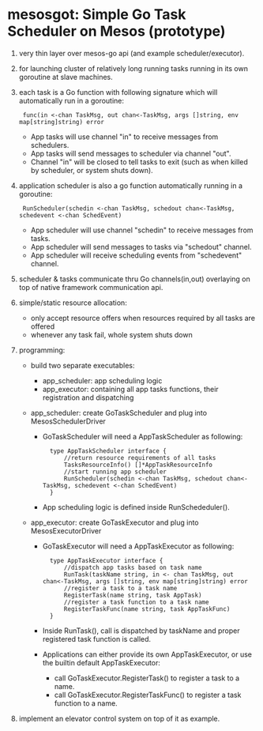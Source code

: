 mesosgot: Simple Go Task Scheduler on Mesos (prototype)
=======================================================

1. very thin layer over mesos-go api (and example scheduler/executor).

2. for launching cluster of relatively long running tasks running in its own goroutine at slave machines.

3. each task is a Go function with following signature which will automatically run in a goroutine:

    	func(in <-chan TaskMsg, out chan<-TaskMsg, args []string, env map[string]string) error

	* App tasks will use channel "in" to receive messages from schedulers.
	* App tasks will send messages to scheduler via channel "out".
	* Channel "in" will be closed to tell tasks to exit (such as when killed by scheduler, or system shuts down). 
      
4. application scheduler is also a go function automatically running in a goroutine:

    	RunScheduler(schedin <-chan TaskMsg, schedout chan<-TaskMsg, schedevent <-chan SchedEvent)

	* App scheduler will use channel "schedin" to receive messages from tasks.
	* App scheduler will send messages to tasks via "schedout" channel.
	* App scheduler will receive scheduling events from "schedevent" channel.
      
5. scheduler & tasks communicate thru Go channels(in,out) overlaying on top of native framework communication api.

6. simple/static resource allocation:
	* only accept resource offers when resources required by all tasks are offered
	* whenever any task fail, whole system shuts down

7. programming:
	* build two separate executables:
		* app_scheduler: app scheduling logic
		* app_executor: containing all app tasks functions, their registration and dispatching

	* app_scheduler: create GoTaskScheduler and plug into MesosSchedulerDriver

		* GoTaskScheduler will need a AppTaskScheduler as following:

    			type AppTaskScheduler interface {
    				//return resource requirements of all tasks
    				TasksResourceInfo() []*AppTaskResourceInfo
    				//start running app scheduler
    				RunScheduler(schedin <-chan TaskMsg, schedout chan<-TaskMsg, schedevent <-chan SchedEvent)
    			}

		* App scheduling logic is defined inside RunSchededuler().

	* app_executor: create GoTaskExecutor and plug into MesosExecutorDriver
      
		* GoTaskExecutor will need a AppTaskExecutor as following:

     			type AppTaskExecutor interface {
     				//dispatch app tasks based on task name
     				RunTask(taskName string, in <- chan TaskMsg, out chan<-TaskMsg, args []string, env map[string]string) error
     				//register a task to a task name
     				RegisterTask(name string, task AppTask)
     				//register a task function to a task name
     				RegisterTaskFunc(name string, task AppTaskFunc)
     			}

		* Inside RunTask(), call is dispatched by taskName and proper registered task function is called.
		* Applications can either provide its own AppTaskExecutor, or use the builtin default AppTaskExecutor:
			* call GoTaskExecutor.RegisterTask() to register a task to a name.
			* call GoTaskExecutor.RegisterTaskFunc() to register a task function to a name.

8. implement an elevator control system on top of it as example.

